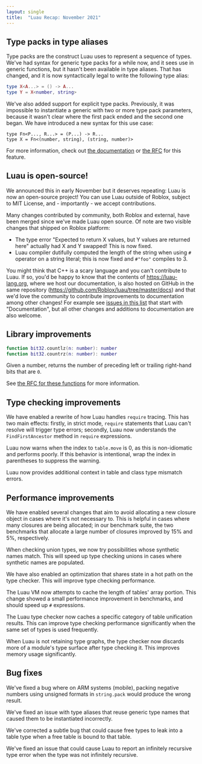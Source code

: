 ```yaml
---
layout: single
title:  "Luau Recap: November 2021"
---
```


## Type packs in type aliases

Type packs are the construct Luau uses to represent a sequence of types. We've had syntax for generic type packs for a while now, and it sees use in generic functions, but it hasn't been available in type aliases. That has changed, and it is now syntactically legal to write the following type alias:
```lua
type X<A...> = () -> A...
type Y = X<number, string>
```

We've also added support for explicit type packs. Previously, it was impossible to instantiate a generic with two or more type pack parameters, because it wasn't clear where the first pack ended and the second one began. We have introduced a new syntax for this use case:
```
type Fn<P..., R...> = (P...) -> R...
type X = Fn<(number, string), (string, number)>
```

For more information, check out [the documentation](https://luau-lang.org/typecheck#type-packs) or [the RFC](https://github.com/Roblox/luau/blob/f86d4c6995418e489a55be0100159009492778ff/rfcs/syntax-type-alias-type-packs.md) for this feature.

## Luau is open-source!

We announced this in early November but it deserves repeating: Luau is now an open-source project! You can use Luau outside of Roblox, subject to MIT License, and - importantly - we accept contributions.

Many changes contributed by community, both Roblox and external, have been merged since we've made Luau open source. Of note are two visible changes that shipped on Roblox platform:

- The type error "Expected to return X values, but Y values are returned here" actually had X and Y swapped! This is now fixed.
- Luau compiler dutifully computed the length of the string when using `#` operator on a string literal; this is now fixed and `#"foo"` compiles to 3.

You might think that C++ is a scary language and you can't contribute to Luau. If so, you'd be happy to know that the contents of https://luau-lang.org, where we host our documentation, is also hosted on GitHub in the same repository (https://github.com/Roblox/luau/tree/master/docs) and that we'd love the community to contribute improvements to documentation among other changes! For example see [issues in this list](https://github.com/Roblox/luau/issues?q=is%3Aissue+is%3Aopen+label%3A%22pr+welcome%22) that start with "Documentation", but all other changes and additions to documentation are also welcome.

## Library improvements

```lua
function bit32.countlz(n: number): number
function bit32.countrz(n: number): number
```
Given a number, returns the number of preceding left or trailing right-hand bits that are `0`.

See [the RFC for these functions](https://github.com/Roblox/luau/blob/f86d4c6995418e489a55be0100159009492778ff/rfcs/function-bit32-countlz-countrz.md) for more information.

## Type checking improvements

We have enabled a rewrite of how Luau handles `require` tracing. This has two main effects: firstly, in strict mode, `require` statements that Luau can't resolve will trigger type errors; secondly, Luau now understands the `FindFirstAncestor` method in `require` expressions.

Luau now warns when the index to `table.move` is 0, as this is non-idiomatic and performs poorly. If this behavior is intentional, wrap the index in parentheses to suppress the warning.

Luau now provides additional context in table and class type mismatch errors.

## Performance improvements

We have enabled several changes that aim to avoid allocating a new closure object in cases where it's not necessary to. This is helpful in cases where many closures are being allocated; in our benchmark suite, the two benchmarks that allocate a large number of closures improved by 15% and 5%, respectively.

When checking union types, we now try possibilities whose synthetic names match. This will speed up type checking unions in cases where synthetic names are populated.

We have also enabled an optimization that shares state in a hot path on the type checker. This will improve type checking performance.

The Luau VM now attempts to cache the length of tables' array portion. This change showed a small performance improvement in benchmarks, and should speed up `#` expressions.

The Luau type checker now caches a specific category of table unification results. This can improve type checking performance significantly when the same set of types is used frequently.

When Luau is not retaining type graphs, the type checker now discards more of a module's type surface after type checking it. This improves memory usage significantly.

## Bug fixes

We've fixed a bug where on ARM systems (mobile), packing negative numbers using unsigned formats in `string.pack` would produce the wrong result.

We've fixed an issue with type aliases that reuse generic type names that caused them to be instantiated incorrectly.

We've corrected a subtle bug that could cause free types to leak into a table type when a free table is bound to that table.

We've fixed an issue that could cause Luau to report an infinitely recursive type error when the type was not infinitely recursive.
